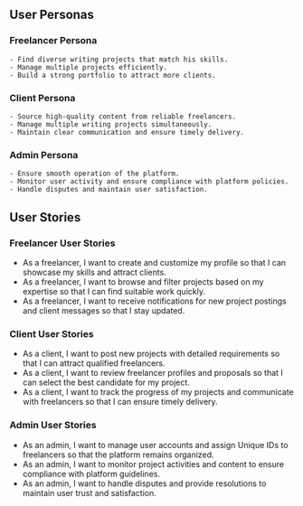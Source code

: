 ## User Personas

### Freelancer Persona

   	- Find diverse writing projects that match his skills.
   	- Manage multiple projects efficiently.
   	- Build a strong portfolio to attract more clients.

### Client Persona

   	- Source high-quality content from reliable freelancers.
   	- Manage multiple writing projects simultaneously.
   	- Maintain clear communication and ensure timely delivery.

### Admin Persona

   	- Ensure smooth operation of the platform.
   	- Monitor user activity and ensure compliance with platform policies.
   	- Handle disputes and maintain user satisfaction.

## User Stories

### Freelancer User Stories

- As a freelancer, I want to create and customize my profile so that I can showcase my skills and attract clients.
- As a freelancer, I want to browse and filter projects based on my expertise so that I can find suitable work quickly.
- As a freelancer, I want to receive notifications for new project postings and client messages so that I stay updated.

### Client User Stories

- As a client, I want to post new projects with detailed requirements so that I can attract qualified freelancers.
- As a client, I want to review freelancer profiles and proposals so that I can select the best candidate for my project.
- As a client, I want to track the progress of my projects and communicate with freelancers so that I can ensure timely delivery.

### Admin User Stories

- As an admin, I want to manage user accounts and assign Unique IDs to freelancers so that the platform remains organized.
- As an admin, I want to monitor project activities and content to ensure compliance with platform guidelines.
- As an admin, I want to handle disputes and provide resolutions to maintain user trust and satisfaction.
